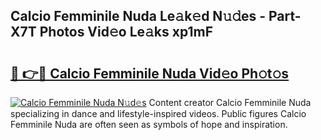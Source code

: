 ## Calcio Femminile Nuda Le𝚊k𝚎d N𝚞𝚍es - Part-X7T Photos Vid𝚎o Le𝚊ks xp1mF

# <h2><a href="http://fbey1j.evod.top/?m=Calcio+Femminile+Nuda">🔗 👉🔴 Calcio Femminile Nuda Vid𝚎o Ph𝚘t𝚘s</a></h2>

[![Calcio Femminile Nuda N𝚞d𝚎s](https://i.imgur.com/8V9OHl7.gif)](http://fbey1j.evod.top/?m=Calcio+Femminile+Nuda)
Content creator Calcio Femminile Nuda specializing in dance and lifestyle-inspired videos. Public figures Calcio Femminile Nuda are often seen as symbols of hope and inspiration. 

